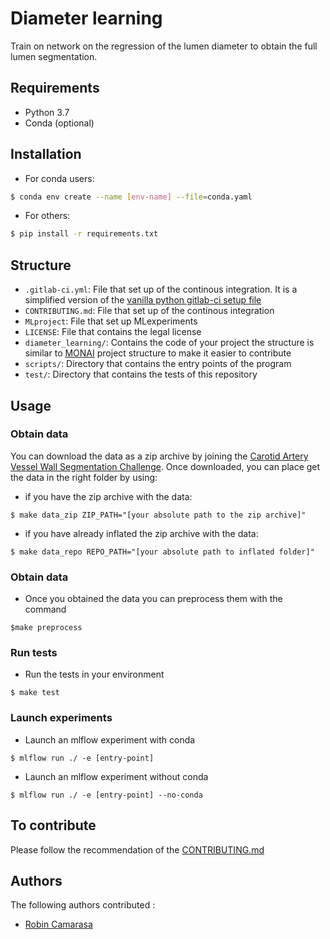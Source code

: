 # Diameter learning

Train on network on the regression of the lumen diameter to obtain the full lumen segmentation.

## Requirements

- Python 3.7
- Conda (optional)

## Installation

- For conda users:

``` bash
$ conda env create --name [env-name] --file=conda.yaml
```

- For others:

``` bash
$ pip install -r requirements.txt
```

## Structure

- `.gitlab-ci.yml`: File that set up of the continous integration. It is a simplified version of the [vanilla python gitlab-ci setup file][gitlab-ci]
- `CONTRIBUTING.md`: File that set up of the continous integration
- `MLproject`: File that set up MLexperiments
- `LICENSE`: File that contains the legal license
- `diameter_learning/`: Contains the code of your project the structure is similar to [MONAI][monai-url] project structure to make it easier to contribute
- `scripts/`: Directory that contains the entry points of the program
- `test/`: Directory that contains the tests of this repository

## Usage

### Obtain data

You can download the data as a zip archive by joining the [Carotid Artery Vessel Wall Segmentation Challenge](https://vessel-wall-segmentation.grand-challenge.org/Index/). Once downloaded, you can place get the data in the right folder by using:

- if you have the zip archive with the data:
```shell
$ make data_zip ZIP_PATH="[your absolute path to the zip archive]"
```

- if you have already inflated the zip archive with the data:
```shell
$ make data_repo REPO_PATH="[your absolute path to inflated folder]"
```

### Obtain data

- Once you obtained the data you can preprocess them with the command
```shell
$make preprocess
```

### Run tests

- Run the tests in your environment
```
$ make test
```

### Launch experiments

- Launch an mlflow experiment with conda
```
$ mlflow run ./ -e [entry-point]
```

- Launch an mlflow experiment without conda
```
$ mlflow run ./ -e [entry-point] --no-conda
```

## To contribute

Please follow the recommendation of the [CONTRIBUTING.md][contributing]

## Authors

The following authors contributed :
- [Robin Camarasa][author-gitlab]

[monai-url]: https://github.com/Project-MONAI
[gitlab-ci]: https://gitlab.com/gitlab-org/gitlab/-/blob/master/lib/gitlab/ci/templates/Python.gitlab-ci.yml
[contributing]: https://gitlab.com/robin-camarasa-phd/diameter-learning/diameter-learning/-/blob/master/CONTRIBUTING.md
[author-gitlab]: https://gitlab.com/https://gitlab.com/RobinCamarasa
